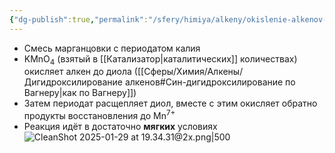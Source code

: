 ```yaml
---
{"dg-publish":true,"permalink":"/sfery/himiya/alkeny/okislenie-alkenov-po-leme/","tags":["Алкены"]}
---
```


- Смесь марганцовки с периодатом калия 
- KMnO<sub>4</sub> (взятый в [[Катализатор\|каталитических]] количествах) окисляет алкен до диола ([[Сферы/Химия/Алкены/Дигидроксилирование алкенов#Син-дигидроксилирование по Вагнеру\|как по Вагнеру]])
- Затем периодат расщепляет диол, вместе с этим окисляет обратно продукты восстановления до Mn<sup>7+</sup>
- Реакция идёт в достаточно **мягких** условиях
![CleanShot 2025-01-29 at 19.34.31@2x.png|500](/img/user/%D0%90%D1%80%D1%85%D0%B8%D0%B2/%D0%9A%D1%8D%D1%88/CleanShot%202025-01-29%20at%2019.34.31@2x.png)